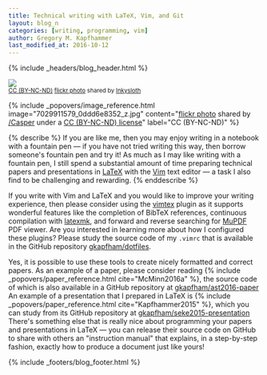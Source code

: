 ```yaml
---
title: Technical writing with LaTeX, Vim, and Git
layout: blog_n
categories: [writing, programming, vim]
author: Gregory M. Kapfhammer
last_modified_at: 2016-10-12
---
```


{% include _headers/blog_header.html %}

<a title="cap & nib" href="http://flickr.com/photos/mysight/8663830964"><img class="img-responsive-tight" src="http://farm9.static.flickr.com/8254/8663830964_76117e9b4b_z.jpg" /></a><br /><small><a href="http://creativecommons.org/licenses/by-nc-nd/2.0/">CC (BY-NC-ND)</a> <a title="cap & nib" href="http://flickr.com/photos/mysight/8663830964">flickr photo</a> shared by <a href="http://flickr.com/people/mysight">Inkysloth</a></small>

<!-- Include header image -->
{% include _popovers/image_reference.html image="7029911579_0ddd6e8352_z.jpg" content="<a title='Color Test #4a' target='_blank' href='http://flickr.com/photos/multichrome/7029911579'>flickr photo</a> shared by <a target='_blank' href='http://flickr.com/people/multichrome'>/Casper</a> under a <a target='_blank' href='http://creativecommons.org/licenses/by-nc-nd/2.0/'>CC (BY-NC-ND) license</a>" label="CC (BY-NC-ND)" %}

{% describe %}
If you are like me, then you may enjoy writing in a notebook with a fountain pen
&mdash; if you have not tried writing this way, then borrow someone's fountain
pen and try it! As much as I may like writing with a fountain pen, I still spend
a substantial amount of time preparing technical papers and presentations in
[LaTeX](http://www.latex-project.org/) with the [Vim](http://www.vim.org/) text
editor &mdash; a task I also find to be challenging and rewarding.
{% enddescribe %}

If you write with Vim and LaTeX and you would like to improve your writing
experience, then please consider using the
[vimtex](https://github.com/lervag/vimtex) plugin as it supports wonderful
features like the completion of BibTeX references, continuous compilation with
[latexmk](http://users.phys.psu.edu/~collins/software/latexmk-jcc/), and forward
and reverse searching for [MuPDF](http://mupdf.com/) PDF viewer. Are you
interested in learning more about how I configured these plugins? Please study
the source code of my `.vimrc` that is available in the GitHub repository
[gkapfham/dotfiles](https://github.com/gkapfham/dotfiles).

<p>
Yes, it is possible to use these tools to create nicely formatted and correct
papers. As an example of a paper, please consider reading {% include
_popovers/paper_reference.html cite="McMinn2016a" %}, the source code of which
is also available in a GitHub repository at <a
href="https://github.com/gkapfham/ast2016-paper">gkapfham/ast2016-paper</a> An
example of a presentation that I prepared in LaTeX is {% include
_popovers/paper_reference.html cite="Kapfhammer2015" %}, which you can study
from its GitHub repository at <a
href="https://github.com/gkapfham/seke2015-presentation">gkapfham/seke2015-presentation</a>
There's something else that is really nice about programming your papers and
presentations in LaTeX &mdash; you can release their source code on GitHub to
share with others an "instruction manual" that explains, in a step-by-step
fashion, exactly how to produce a document just like yours!
</p>

{% include _footers/blog_footer.html %}
